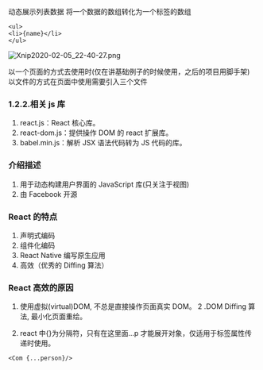 动态展示列表数据
将一个数据的数组转化为一个标签的数组

```
<ul>
<li>{name}</li>
</ul>
```

![Xnip2020-02-05_22-40-27.png](http://ww1.sinaimg.cn/large/005NUwyggy1gblwl5qfr4j30js0mw0tw.jpg)

以一个页面的方式去使用时(仅在讲基础例子的时候使用，之后的项目用脚手架)
以文件的方式在页面中使用需要引入三个文件

### 1.2.2.相关 js 库

1. react.js：React 核心库。
2. react-dom.js：提供操作 DOM 的 react 扩展库。
3. babel.min.js：解析 JSX 语法代码转为 JS 代码的库。

### 介绍描述

1. 用于动态构建用户界面的 JavaScript 库(只关注于视图)
2. 由 Facebook 开源

### React 的特点

1. 声明式编码
2. 组件化编码
3. React Native 编写原生应用
4. 高效（优秀的 Diffing 算法）

### React 高效的原因

1. 使用虚拟(virtual)DOM, 不总是直接操作页面真实 DOM。
   2 .DOM Diffing 算法, 最小化页面重绘。

2. react 中{}为分隔符，只有在这里面...p 才能展开对象，仅适用于标签属性传递时使用。

```
<Com {...person}/>
```

